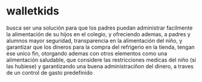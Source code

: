 # walletkids
busca ser una solución para que los padres puedan administrar facilmente la alimentación de su hijos en el colegio, y ofreciendo ademas, a padres y alumnos mayor seguridad, transparencia en la alimentación del niño, y garantizar que los dineros para la compra del refrigerio en la tienda, tengan ese unico fin, otorgando ademas con otros elementos como una alimentación saludable, que considere las restricciones medicas del niño (si las hubiese) y garantizando una buena administraciñon del dinero, a traves de un control de gasto predefinido
